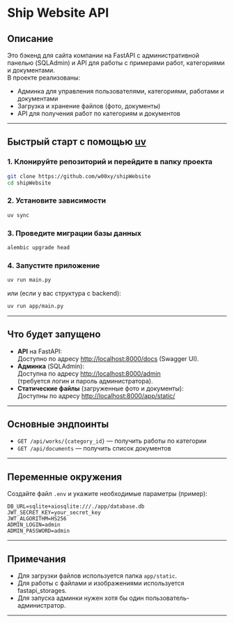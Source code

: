 # Ship Website API

## Описание

Это бэкенд для сайта компании на FastAPI с административной панелью (SQLAdmin) и API для работы с примерами работ, категориями и документами.  
В проекте реализованы:
- Админка для управления пользователями, категориями, работами и документами
- Загрузка и хранение файлов (фото, документы)
- API для получения работ по категориям и документов

---

## Быстрый старт с помощью [uv](https://github.com/astral-sh/uv)

### 1. Клонируйте репозиторий и перейдите в папку проекта

```bash
git clone https://github.com/w00xy/shipWebsite
cd shipWebsite
```

### 2. Установите зависимости

```bash
uv sync
```

### 3. Проведите миграции базы данных

```bash
alembic upgrade head
```

### 4. Запустите приложение

```bash
uv run main.py
```

или (если у вас структура с backend):

```bash
uv run app/main.py
```

---

## Что будет запущено

- **API** на FastAPI:  
  Доступно по адресу [http://localhost:8000/docs](http://localhost:8000/docs) (Swagger UI).
- **Админка** (SQLAdmin):  
  Доступна по адресу [http://localhost:8000/admin](http://localhost:8000/admin)  
  (требуется логин и пароль администратора).
- **Статические файлы** (загруженные фото и документы):  
  Доступны по адресу [http://localhost:8000/app/static/](http://localhost:8000/static/...)

---

## Основные эндпоинты

- `GET /api/works/{category_id}` — получить работы по категории
- `GET /api/documents` — получить список документов

---

## Переменные окружения

Создайте файл `.env` и укажите необходимые параметры (пример):

```.env
DB_URL=sqlite+aiosqlite:///./app/database.db
JWT_SECRET_KEY=your_secret_key
JWT_ALGORITHM=HS256
ADMIN_LOGIN=admin
ADMIN_PASSWORD=admin
```

---

## Примечания

- Для загрузки файлов используется папка `app/static`.
- Для работы с файлами и изображениями используется fastapi_storages.
- Для запуска админки нужен хотя бы один пользователь-администратор.

---
